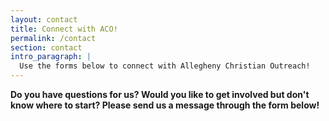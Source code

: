```yaml
---
layout: contact
title: Connect with ACO!
permalink: /contact
section: contact
intro_paragraph: |
  Use the forms below to connect with Allegheny Christian Outreach!
---
```


**Do you have questions for us? Would you like to get involved but don't know
where to start? Please send us a message through the
form below!**
